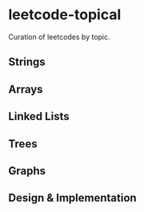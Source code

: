 # leetcode-topical
Curation of leetcodes by topic.

## Strings
## Arrays
## Linked Lists
## Trees
## Graphs
## Design & Implementation
